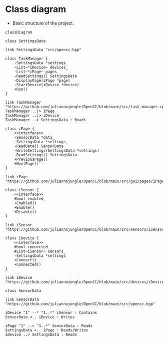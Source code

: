 <!---
    Open Cycle Computer (aka OpenCC) is an open-source software
    for cycle computers based on DIY hardware (primarily Raspberry Pi).
    Copyright (C) 2022, Julianno F. C. Silva (@juliannojungle)

    This program is free software: you can redistribute it and/or modify
    it under the terms of the GNU Affero General Public License as published
    by the Free Software Foundation, either version 3 of the License, or
    (at your option) any later version.

    This program is distributed in the hope that it will be useful,
    but WITHOUT ANY WARRANTY; without even the implied warranty of
    MERCHANTABILITY or FITNESS FOR A PARTICULAR PURPOSE.  See the
    GNU Affero General Public License for more details.

    You should have received a copy of the GNU Affero General Public License
    along with this program.  If not, see <https://www.gnu.org/licenses/agpl-3.0.html>.
--->

# Class diagram
- Basic structure of the project.

<!---
    For syntax reference about diagram's markdown, see <https://mermaid-js.github.io/mermaid/#/./classDiagram>.
--->
```mermaid
classDiagram

class SettingsData

link SettingsData "src/opencc.hpp"

class TaskManager {
    -SettingsData *settings_
    -List~*iDevice~ devices_
    -List~*iPage~ pages_
    -ReadSettings() SettingsData
    -DisplayPage(iPage *page)
    -StartDevice(iDevice *device)
    +Run()
}

link TaskManager "https://github.com/juliannojungle/OpenCC/blob/main/src/task_manager.cpp"
TaskManager ..|> iPage
TaskManager ..|> iDevice
TaskManager ..> SettingsData : Reads

class iPage {
    <<interface>>
    -SensorData *data_
    -SettingsData *settings_
    -ReadData() SensorData
    -WriteSettings(SettingsData *settings)
    -ReadSettings() SettingsData
    +PreviousPage()
    +NextPage()
}

link iPage "https://github.com/juliannojungle/OpenCC/blob/main/src/gui/pages/iPage.hpp"

class iSensor {
    <<interface>>
    #bool enabled_
    +Enabled()
    +Enable()
    +Disable()
}

link iSensor "https://github.com/juliannojungle/OpenCC/blob/main/src/sensors/iSensor.hpp"

class iDevice {
    <<interface>>
    #bool connected_
    #List~iSensor~ sensors_
    -SettingsData *settings
    +Connect()
    +Connected()
}

link iDevice "https://github.com/juliannojungle/OpenCC/blob/main/src/devices/iDevice.hpp"

class SensorData

link SensorData "https://github.com/juliannojungle/OpenCC/blob/main/src/opencc.hpp"

iDevice "1" --* "1..*" iSensor : Contains
SensorData <.. iDevice : Writes

iPage "1" ..> "1..*" SensorData : Reads
SettingsData <.. iPage : Reads/Writes
iDevice ..> SettingsData : Reads
```